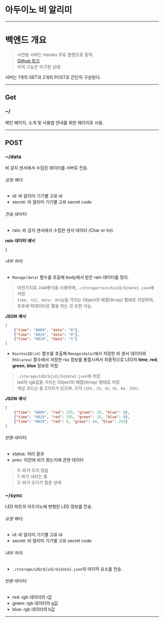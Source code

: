 # 아두이노 비 알리미

***

# 백엔드 개요
> 시연용 서버는 heroku 무료 플랜으로 동작.  
> [Github 링크](https://github.com/bjy0212/arduino_rain_alarm_back)  
> 아직 기능은 미구현 상태.  

서버는 1개의 GET과 2개의 POST로 간단히 구성된다.

---

## Get

### ~/
메인 페이지, 소개 및 사용법 안내를 위한 페이지로 사용.

---

## POST

### ~/data
비 감지 센서에서 수집된 데이터를 서버로 전송.
###### 요청 헤더:
 - id: 비 알리미 기기별 고유 id
 - secret: 비 알리미 기기별 고유 secret code

###### 전송 데이터:
 - rain: 비 감지 센서에서 수집한 센서 데이터 (Char or Int)

***rain 데이터 예시***
```text
1
```

###### 내부 처리:
 - `Manage(data)` 함수를 호출해 body에서 받은 rain 데이터를 정리.  
> 마찬가지로 `JSON`형식을 사용하며, `./storage/rain/${id}/${date}.json`에 저장.  
> `time: 시간, data: 센서값`을 가지는 Object의 배열(Array) 형태로 저장하여, 추후에 빅데이터로 활용 하는 것 또한 가능.

***JSON 예시***
```json
[
    {"time": "0809", "data": "0"},
    {"time": "0819", "data": "0"},
    {"time": "0829", "data": "1"}
]
```

 - `RaintoLED(id)` 함수를 호출해 `Manage(data)`에서 저장한 비 센서 데이터와 `RSS(area)` 함수에서 저장한 rss 정보를 통합시켜서 최종적으로 LED의 **time**, **red**, **green**, **blue** 정보로 저장.

> `./storage/LED/${id}/${data}.json`에 저장.  
> led의 rgb값을 가지는 Object의 배열(Array) 형태로 저장.  
> 색상 코드는 총 2가지가 있으며, 각각 `(255, 25, 0)`, `(0, 84, 255)`.  

***JSON 예시***
```json
[
    {"time": "0809", "red": 255, "green": 25, "blue": 0},
    {"time": "0819", "red": 255, "green": 25, "blue": 0},
    {"time": "0829", "red": 0, "green": 84, "blue": 255}
]
```

###### 반환 데이터:
 - status: 처리 결과
 - prev: 이전에 비가 왔는지에 관한 데이터

> 0: 비가 오지 않음  
> 1: 비가 내리는 중  
> 2: 비가 오다가 멈춘 상태  

### ~/sync
LED 파트의  아두이노에 변형된 LED 정보를 전송.
###### 요청 헤더:
 - id: 비 알리미 기기별 고유 id
 - secret: 비 알리미 기기별 고유 secret code

###### 내부 처리:
 - `./storage/LED/${id}/${date}.json`의 마지막 요소를 전송.

###### 반환 데이터:
 - red: rgb 데이터의 r값
 - green: rgb 데이터의 g값
 - blue: rgb 데이터의 b값

***